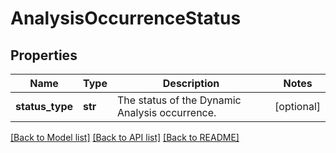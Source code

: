 # AnalysisOccurrenceStatus

## Properties
Name | Type | Description | Notes
------------ | ------------- | ------------- | -------------
**status_type** | **str** | The status of the Dynamic Analysis occurrence. | [optional] 

[[Back to Model list]](../README.md#documentation-for-models) [[Back to API list]](../README.md#documentation-for-api-endpoints) [[Back to README]](../README.md)


